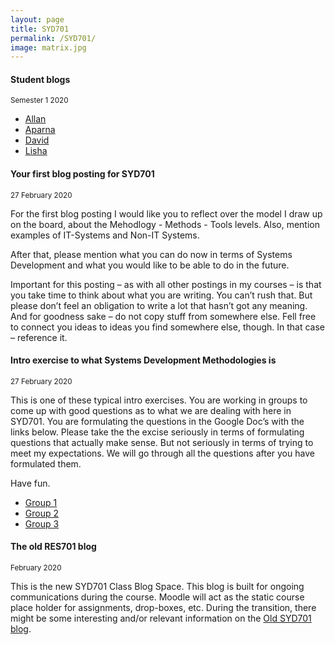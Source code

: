 ```yaml
---
layout: page
title: SYD701
permalink: /SYD701/
image: matrix.jpg
---
```


#### Student blogs
<small> Semester 1 2020</small>

* [Allan](https://wordpress.com/view/strategichotfairys.home.blog)
* [Aparna](https://systemdevelopmentaparna.wordpress.com/)
* [David](https://sydeme.tech.blog/)
* [Lisha](https://lishalouissystemdevelopmentmethodologiessyd701.wordpress.com/)

#### Your first blog posting for SYD701
<small>27 February 2020</small>

For the first blog posting I would like you to reflect over the model I draw up on the board, about the Mehodlogy - Methods - Tools levels. Also, mention examples of IT-Systems and Non-IT Systems.

After that, please mention what you can do now in terms of Systems Development and what you would like to be able to do in the future.

Important for this posting – as with all other postings in my courses – is that you take time to think about what you are writing. You can’t rush that. But please don’t feel an obligation to write a lot that hasn’t got any meaning. And for goodness sake – do not copy stuff from somewhere else. Fell free to connect you ideas to ideas you find somewhere else, though. In that case – reference it.

#### Intro exercise to what Systems Development Methodologies is
<small>27 February 2020</small>

This is one of these typical intro exercises. You are working in groups to come up with good questions as to what we are dealing with here in SYD701. You are formulating the questions in the Google Doc’s with the links below.
Please take the the excise seriously in terms of formulating questions that actually make sense. But not seriously in terms of trying to meet my expectations.
We will go through all the questions after you have formulated them.

Have fun.

* [Group 1](https://docs.google.com/document/d/1rYDMCMkCpN791lL9f9gy-fbDMDNPKgr09ACMlFue3aA/edit?usp=sharing)
* [Group 2](https://docs.google.com/document/d/1oFvUjw831X8okkSXKa3eW7HiEfNMnKtaEtOFwF7mwN4/edit?usp=sharing)
* [Group 3](https://docs.google.com/document/d/11ALgbxITRm1ZNCP5dtoBORmP2iyA6oQMg3cCHdIYIXw/edit?usp=sharing)

#### The old RES701 blog 
<small>February 2020</small>

This is the new SYD701 Class Blog Space. This blog is built for ongoing communications during the course.
Moodle will act as the static course place holder for assignments, drop-boxes, etc.
During the transition, there might be some interesting and/or relevant information on the [Old SYD701 blog](https://nmitsyd701.wordpress.com/).